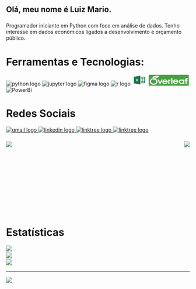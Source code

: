 <h2 align="left">Olá, meu nome é Luiz Mario.</h2>

###

<p align="left">Programador iniciante em Python com foco em análise de dados. Tenho interesse em dados econômicos ligados a desenvolvimento e orçamento público.</p>

###

# Ferramentas e Tecnologias:

<div align="left">
  <img src="https://cdn.jsdelivr.net/gh/devicons/devicon/icons/python/python-original.svg" height="30" width="42" alt="python logo"  />
  <img src="https://cdn.jsdelivr.net/gh/devicons/devicon/icons/jupyter/jupyter-original-wordmark.svg" height="30" width="42" alt="jupyter logo"  />
  <img src="https://cdn.jsdelivr.net/gh/devicons/devicon/icons/figma/figma-original.svg" height="30" width="42" alt="figma logo"  />
  <img src="https://cdn.jsdelivr.net/gh/devicons/devicon/icons/r/r-original.svg" height="30" width="42" alt="r logo"  />
  <img alt="Excel" height="30" width="42" src="https://github.com/luizmarioags/luizmarioags/blob/main/Imagem-Logo-Excel-PNG.png" />
  <img alt="LaTeX - Overleaf" height="30" width="110" src="https://github.com/luizmarioags/luizmarioags/blob/main/images.png" />
  <img alt="PowerBi" height="30" width="110" src="https://img.shields.io/badge/PowerBI-F2C811?style=for-the-badge&logo=Power%20BI&logoColor=white" />
</div>

###
# Redes Sociais

<div align="left">
  <a href="mailto:luizmandradegomes@gmail.com" target="_blank">
    <img src="https://img.shields.io/static/v1?message=Gmail&logo=gmail&label=&color=D14836&logoColor=white&labelColor=&style=for-the-badge" height="35" alt="gmail logo"  />
  </a>
  <a href="https://www.linkedin.com/in/luiz-m%C3%A1rio-andrade-b277b5144/" target="_blank">
    <img src="https://img.shields.io/static/v1?message=LinkedIn&logo=linkedin&label=&color=0077B5&logoColor=white&labelColor=&style=for-the-badge" height="35" alt="linkedin logo"  />
  </a>
  <a href="https://linktr.ee/luizmario_ags" target="_blank">
    <img src="https://img.shields.io/static/v1?message=Linktree&logo=linktree&label=&color=1de9b6&logoColor=white&labelColor=&style=for-the-badge" height="35" alt="linktree logo"  />
  </a>
  </a>
  <a href="https://luizmarioags.medium.com/" target="_blank">
    <img src="https://img.shields.io/badge/Medium-12100E?style=for-the-badge&logo=medium&logoColor=white" height="35" alt="linktree logo"  />
  </a>
</div>

###

<img align="right" height="193" src="https://media.giphy.com/media/ZB8UYjVQ4l5tiibWU8/giphy.gif"  />

###

<img align="left" height="178" src="https://media.giphy.com/media/0PGRULp2dgWUOoGhyW/giphy.gif"  />

###

<br clear="both">

# Estatísticas

![](https://github-readme-stats.vercel.app/api?username=luizmarioags&theme=radical&hide_border=false&include_all_commits=true&count_private=false)<br/>
![](https://github-readme-streak-stats.herokuapp.com/?user=luizmarioags&theme=radical&hide_border=false)<br/>
![](https://github-readme-stats.vercel.app/api/top-langs/?username=luizmarioags&theme=radical&hide_border=false&include_all_commits=true&count_private=false&layout=compact)

---
[![](https://visitcount.itsvg.in/api?id=luizmarioags&icon=0&color=0)](https://visitcount.itsvg.in)
###

###
